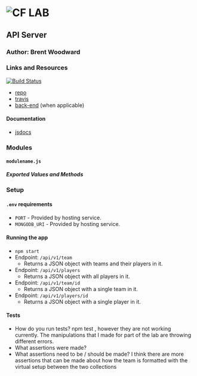 ![CF](http://i.imgur.com/7v5ASc8.png) LAB
=================================================

## API Server

### Author: Brent Woodward

### Links and Resources
[![Build Status](https://www.travis-ci.com/BrentTech/14-orm-and-modeling.svg?branch=master)](https://www.travis-ci.com/BrentTech/14-orm-and-modeling)
* [repo](https://github.com/BrentTech/14-orm-and-modeling)
* [travis](https://www.travis-ci.com/BrentTech/14-orm-and-modeling)
* [back-end](https://lab14apiserver.herokuapp.com/) (when applicable)


#### Documentation
* [jsdocs](https://lab14apiserver.herokuapp.com/docs)

### Modules
#### `modulename.js`
##### Exported Values and Methods


### Setup
#### `.env` requirements
* `PORT` - Provided by hosting service.
* `MONGODB_URI` - Provided by hosting service.

#### Running the app
* `npm start`
* Endpoint: `/api/v1/team`
  * Returns a JSON object with teams and their players in it.
* Endpoint: `/api/v1/players`
  * Returns a JSON object with all players in it.
* Endpoint: `/api/v1/team/id`
  * Returns a JSON object with a single team in it.
* Endpoint: `/api/v1/players/id`
  * Returns a JSON object with a single player in it.
  
#### Tests
* How do you run tests?
npm test <filepath>, however they are not working currently. The manipulations that I made for part of the lab are throwing different errors.
* What assertions were made?
* What assertions need to be / should be made?
I think there are more assertions that can be made about how the team is formatted with the virtual setup between the two collections
